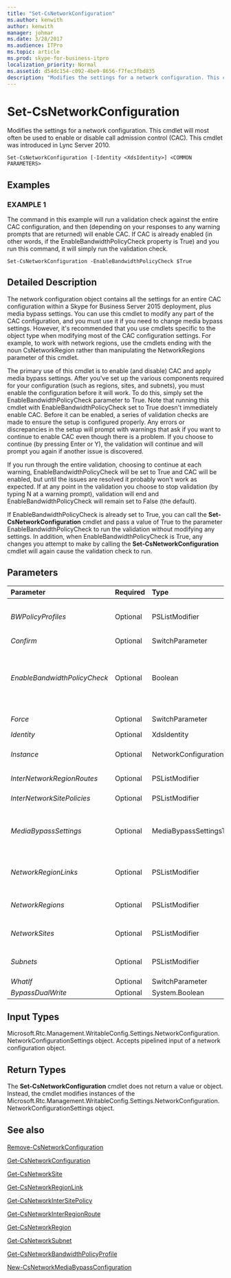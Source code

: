 ```yaml
---
title: "Set-CsNetworkConfiguration"
ms.author: kenwith
author: kenwith
manager: johmar
ms.date: 3/28/2017
ms.audience: ITPro
ms.topic: article
ms.prod: skype-for-business-itpro
localization_priority: Normal
ms.assetid: d54dc154-c092-4be9-8656-f7fec3fbd835
description: "Modifies the settings for a network configuration. This cmdlet will most often be used to enable or disable call admission control (CAC). This cmdlet was introduced in Lync Server 2010."
---
```


# Set-CsNetworkConfiguration
 
Modifies the settings for a network configuration. This cmdlet will most often be used to enable or disable call admission control (CAC). This cmdlet was introduced in Lync Server 2010.
  
```
Set-CsNetworkConfiguration [-Identity <XdsIdentity>] <COMMON PARAMETERS>

```

## Examples

### EXAMPLE 1

The command in this example will run a validation check against the entire CAC configuration, and then (depending on your responses to any warning prompts that are returned) will enable CAC. If CAC is already enabled (in other words, if the EnableBandwidthPolicyCheck property is True) and you run this command, it will simply run the validation check.
  
```
Set-CsNetworkConfiguration -EnableBandwidthPolicyCheck $True
```

## Detailed Description

The network configuration object contains all the settings for an entire CAC configuration within a Skype for Business Server 2015 deployment, plus media bypass settings. You can use this cmdlet to modify any part of the CAC configuration, and you must use it if you need to change media bypass settings. However, it's recommended that you use cmdlets specific to the object type when modifying most of the CAC configuration settings. For example, to work with network regions, use the cmdlets ending with the noun CsNetworkRegion rather than manipulating the NetworkRegions parameter of this cmdlet.
  
The primary use of this cmdlet is to enable (and disable) CAC and apply media bypass settings. After you've set up the various components required for your configuration (such as regions, sites, and subnets), you must enable the configuration before it will work. To do this, simply set the EnableBandwidthPolicyCheck parameter to True. Note that running this cmdlet with EnableBandwidthPolicyCheck set to True doesn't immediately enable CAC. Before it can be enabled, a series of validation checks are made to ensure the setup is configured properly. Any errors or discrepancies in the setup will prompt with warnings that ask if you want to continue to enable CAC even though there is a problem. If you choose to continue (by pressing Enter or Y), the validation will continue and will prompt you again if another issue is discovered.
  
If you run through the entire validation, choosing to continue at each warning, EnableBandwidthPolicyCheck will be set to True and CAC will be enabled, but until the issues are resolved it probably won't work as expected. If at any point in the validation you choose to stop validation (by typing N at a warning prompt), validation will end and EnableBandwidthPolicyCheck will remain set to False (the default).
  
If EnableBandwidthPolicyCheck is already set to True, you can call the **Set-CsNetworkConfiguration** cmdlet and pass a value of True to the parameter EnableBandwidthPolicyCheck to run the validation without modifying any settings. In addition, when EnableBandwidthPolicyCheck is True, any changes you attempt to make by calling the **Set-CsNetworkConfiguration** cmdlet will again cause the validation check to run.
  
## Parameters

|**Parameter**|**Required**|**Type**|**Description**|
|:-----|:-----|:-----|:-----|
| _BWPolicyProfiles_ <br/> |Optional  <br/> |PSListModifier  <br/> |A collection of all the bandwidth policy profiles that can be assigned to sites, inter-site policies, and network region links. Each bandwidth policy profile contains bandwidth limitations (overall limitations and session limitations) for audio and/or video connections. A full list of bandwidth policy profiles can be retrieved by calling the **Get-CsNetworkBandwidthPolicyProfile** cmdlet. <br/> |
| _Confirm_ <br/> |Optional  <br/> |SwitchParameter  <br/> |Prompts you for confirmation before executing the command.  <br/> |
| _EnableBandwidthPolicyCheck_ <br/> |Optional  <br/> |Boolean  <br/> |Setting this parameter to True will run a validation check against the entire CAC configuration. If all validation checks pass, or if you choose to ignore all warnings, CAC will be enabled. If a validation check does not pass, you can choose to stop the validation and the value of EnableBandwidthPolicyCheck will not change. You must have region routes defined between each pair of network regions before you running the validation check.  <br/> Setting this value to False will disable CAC.  <br/> Default: False  <br/> |
| _Force_ <br/> |Optional  <br/> |SwitchParameter  <br/> |This parameter does not take a value. If you include this parameter, any changes made to the configuration, including enabling the configuration, will take place with no warnings or validation checks.  <br/> |
| _Identity_ <br/> |Optional  <br/> |XdsIdentity  <br/> |This value will always be Global.  <br/> |
| _Instance_ <br/> |Optional  <br/> |NetworkConfigurationSettings  <br/> |A reference to a network configuration object. This object must be of type Microsoft.Rtc.Management.WritableConfig.Settings.NetworkConfiguration.NetworkConfigurationSettings, which can be retrieved by calling the **Get-CsNetworkConfiguration** cmdlet. <br/> |
| _InterNetworkRegionRoutes_ <br/> |Optional  <br/> |PSListModifier  <br/> |A collection of all the network region routes defined within the CAC configuration. You can retrieve all the members of this collection by calling the **Get-CsNetworkInterRegionRoute** cmdlet. <br/> |
| _InterNetworkSitePolicies_ <br/> |Optional  <br/> |PSListModifier  <br/> |A collection of network inter-site policies defined within the CAC configuration. You can retrieve all the members of this collection by calling the **Get-CsNetworkInterSitePolicy** cmdlet. <br/> |
| _MediaBypassSettings_ <br/> |Optional  <br/> |MediaBypassSettingsType  <br/> |A reference to an object that defines the global media bypass settings for the CAC configuration. Setting this value will overwrite all existing media bypass settings. You obtain this object reference by calling the **New-CsNetworkMediaBypassConfiguration** cmdlet and assigning the new configuration settings to a variable. Pass this variable to the MediaBypassSettings parameter to change the global media bypass settings. <br/> |
| _NetworkRegionLinks_ <br/> |Optional  <br/> |PSListModifier  <br/> |A collection of network region links defined within the CAC configuration. Each network region link defines a connection that exists between two regions and any bandwidth limitations that should be applied to connections between those regions. You can retrieve all the members of this collection by calling the **Get-CsNetworkRegionLink** cmdlet. <br/> |
| _NetworkRegions_ <br/> |Optional  <br/> |PSListModifier  <br/> |A collection of network regions (each of which represents a hub or backbone within the network) defined within the CAC configuration. You can retrieve all the members of this collection by calling the **Get-CsNetworkRegion** cmdlet. <br/> |
| _NetworkSites_ <br/> |Optional  <br/> |PSListModifier  <br/> |A collection of network sites (each of which represents an office or location within a region) defined within the CAC configuration. You can retrieve all the members of this collection by calling the **Get-CsNetworkSite** cmdlet. <br/> |
| _Subnets_ <br/> |Optional  <br/> |PSListModifier  <br/> |A collection of network subnets (each of which associates an endpoint with a site) defined within the CAC configuration. You can retrieve all the members of this collection by calling the **Get-CsNetworkSubnet** cmdlet. <br/> |
| _WhatIf_ <br/> |Optional  <br/> |SwitchParameter  <br/> |Describes what would happen if you executed the command without actually executing the command.  <br/> |
| _BypassDualWrite_ <br/> |Optional  <br/> |System.Boolean  <br/> |PARAMVALUE: $true | $false  <br/> |
   
## Input Types

Microsoft.Rtc.Management.WritableConfig.Settings.NetworkConfiguration.NetworkConfigurationSettings object. Accepts pipelined input of a network configuration object.
  
## Return Types

The **Set-CsNetworkConfiguration** cmdlet does not return a value or object. Instead, the cmdlet modifies instances of the Microsoft.Rtc.Management.WritableConfig.Settings.NetworkConfiguration.NetworkConfigurationSettings object.
  
## See also

#### 

[Remove-CsNetworkConfiguration](remove-csnetworkconfiguration.md)
  
[Get-CsNetworkConfiguration](get-csnetworkconfiguration.md)
  
[Get-CsNetworkSite](get-csnetworksite.md)
  
[Get-CsNetworkRegionLink](get-csnetworkregionlink.md)
  
[Get-CsNetworkInterSitePolicy](get-csnetworkintersitepolicy.md)
  
[Get-CsNetworkInterRegionRoute](get-csnetworkinterregionroute.md)
  
[Get-CsNetworkRegion](get-csnetworkregion.md)
  
[Get-CsNetworkSubnet](get-csnetworksubnet.md)
  
[Get-CsNetworkBandwidthPolicyProfile](get-csnetworkbandwidthpolicyprofile.md)
  
[New-CsNetworkMediaBypassConfiguration](new-csnetworkmediabypassconfiguration.md)

